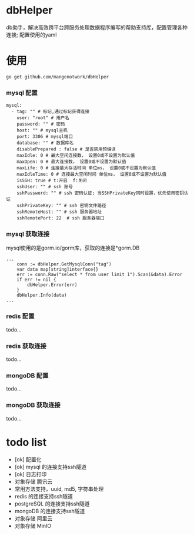 # dbHelper
db助手，解决高效跨平台跨服务处理数据程序编写的帮助支持库，配置管理各种连接;
配置使用的yaml

# 使用

```azure
go get github.com/mangenotwork/dbHelper
```

### mysql 配置
```azure
mysql:
  - tag: "" # 标记,通过标记获得连接
    user: "root" # 用户名
    password: "" # 密码
    host: "" # mysql主机
    port: 3306 # mysql端口
    database: "" # 数据库名
    disablePrepared : false # 是否禁用预编译
    maxIdle: 0 # 最大空闲连接数， 设置0或不设置为默认值
    maxOpen: 0 # 最大连接数， 设置0或不设置为默认值
    maxLife: 0 # 连接最大存活时间 单位ms， 设置0或不设置为默认值
    maxIdleTime: 0 # 连接最大空闲时间 单位ms， 设置0或不设置为默认值
    isSSH: true # t:开启  f:关闭
    sshUser: "" # ssh 账号
    sshPassword: "" # ssh 密码认证; 当SSHPrivateKey同时设置，优先使用密钥认证
    sshPrivateKey: "" # ssh 密钥文件路径
    sshRemoteHost: "" # ssh 服务器地址
    sshRemotePort: 22  # ssh 服务器端口
```

### mysql 获取连接

mysql使用的是gorm.io/gorm库，获取的连接是*gorm.DB

```azure
...
	conn := dbHelper.GetMysqlConn("tag")
	var data map[string]interface{}
	err := conn.Raw("select * from user limit 1").Scan(&data).Error
	if err != nil {
		dbHelper.Error(err)
	}
	dbHelper.Info(data)
...
```

### redis 配置

todo...

### redis 获取连接

todo...

### mongoDB 配置

todo...

### mongoDB 获取连接

todo...


# todo list
- [ok] 配置化   
- [ok] mysql 的连接支持ssh隧道
- [ok] 日志打印
- 对象存储 腾讯云
- 常用方法支持，uuid, md5, 字符串处理
- redis 的连接支持ssh隧道
- postgreSQL 的连接支持ssh隧道
- mongoDB 的连接支持ssh隧道
- 对象存储 阿里云
- 对象存储 MinIO
